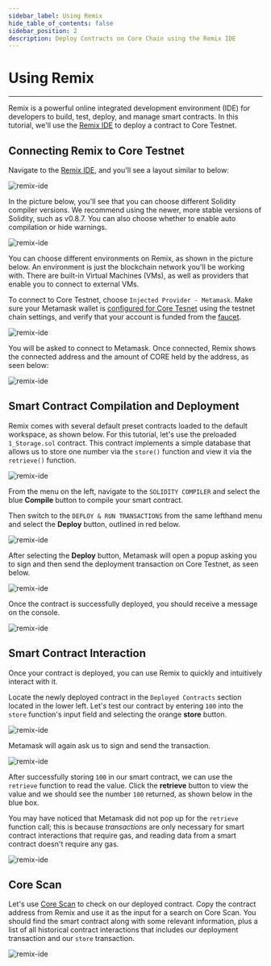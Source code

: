```yaml
---
sidebar_label: Using Remix
hide_table_of_contents: false
sidebar_position: 2
description: Deploy Contracts on Core Chain using the Remix IDE
---
```


# Using Remix
---

Remix is a powerful online integrated development environment (IDE) for developers to build, test, deploy, and manage smart contracts. In this tutorial, we'll use the [Remix IDE](https://remix.ethereum.org/) to deploy a contract to Core Testnet.

## Connecting Remix to Core Testnet

Navigate to the [Remix IDE](https://remix.ethereum.org/), and you'll see a layout similar to below:

![remix-ide](../../static/img/remix/remix-1.avif)

In the picture below, you'll see that you can choose different Solidity compiler versions. We recommend using the newer, more stable versions of Solidity, such as v0.8.7. You can also choose whether to enable auto compilation or hide warnings.

![remix-ide](../../static/img/remix/remix-2.avif)

You can choose different environments on Remix, as shown in the picture below. An environment is just the blockchain network you'll be working with. There are built-in Virtual Machines (VMs), as well as providers that enable you to connect to external VMs.

To connect to Core Testnet, choose `Injected Provider - Metamask`. Make sure your Metamask wallet is [configured for Core Tesnet](./core-testnet-wallet-config.md) using the testnet chain settings, and verify that your account is funded from the [faucet](https://scan.test.btcs.network/faucet).

![remix-ide](../../static/img/remix/remix-3.avif)

You will be asked to connect to Metamask. Once connected, Remix shows the connected address and the amount of CORE held by the address, as seen below:

![remix-ide](../../static/img/remix/remix-4.avif)

## Smart Contract Compilation and Deployment

Remix comes with several default preset contracts loaded to the default workspace, as shown below. For this tutorial, let's use the preloaded `1_Storage.sol` contract. This contract implements a simple database that allows us to store one number via the `store()` function and view it via the `retrieve()` function.

![remix-ide](../../static/img/remix/remix-5.avif)

From the menu on the left, navigate to the `SOLIDITY COMPILER` and select the blue **Compile** button to compile your smart contract.

Then switch to the `DEPLOY & RUN TRANSACTIONS` from the same lefthand menu and select the **Deploy** button, outlined in red below.

![remix-ide](../../static/img/remix/remix-6.avif)

After selecting the **Deploy** button, Metamask will open a popup asking you to sign and then send the deployment transaction on Core Testnet, as seen below.

![remix-ide](../../static/img/remix/remix-7.png)

Once the contract is successfully deployed, you should receive a message on the console.

![remix-ide](../../static/img/remix/remix-8.avif)

## Smart Contract Interaction

Once your contract is deployed, you can use Remix to quickly and intuitively interact with it.

Locate the newly deployed contract in the `Deployed Contracts` section located in the lower left. Let's test our contract by entering `100` into the `store` function's input field and selecting the orange **store** button. 

![remix-ide](../../static/img/remix/remix-9.avif)

Metamask will again ask us to sign and send the transaction.

![remix-ide](../../static/img/remix/remix-10.png)

After successfully storing `100` in our smart contract, we can use the `retrieve`  function to read the value. Click the **retrieve** button to view the value and we should see the number `100` returned, as shown below in the blue box.

You may have noticed that Metamask did not pop up for the `retrieve` function call; this is because _transactions_ are only necessary for smart contract interactions that require gas, and reading data from a smart contract doesn't require any gas.

![remix-ide](../../static/img/remix/remix-11.avif)

## Core Scan

Let's use [Core Scan](https://scan.test.btcs.network/) to check on our deployed contract. Copy the contract address from Remix and use it as the input for a search on Core Scan. You should find the smart contract along with some relevant information, plus a list of all historical contract interactions that includes our deployment transaction and our `store` transaction.

![remix-ide](../../static/img/remix/remix-12.avif)
